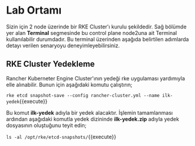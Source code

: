 # Lab Ortamı

Sizin için 2 node üzerinde bir RKE Cluster'ı kurulu şekildedir. Sağ bölümde yer alan **Terminal** segmesinde bu control plane node2una ait Terminal kullanılabilir durumdadır. Bu terminal üzerinden aşağıda belirtilen adımlarda detayı verilen senaryoyu deneyimleyebilirsiniz.

## RKE Cluster Yedekleme

Rancher Kuberneter Engine Cluster'ının yedeği rke uygulaması yardımıyla elle alınabilir. Bunun için aşağıdaki komutu çalıştırın;

`rke etcd snapshot-save --config rancher-cluster.yml --name ilk-yedek`{{execute}}

Bu komut **ilk-yedek** adıyla bir yedek alacaktır. İşlemin tamamlanması ardından aşağıdaki komutla yedek dizininde **ilk-yedek.zip** adıyla yedek dosyasının oluştuğunu teyit edin;

`ls -al /opt/rke/etcd-snapshots/`{{execute}}